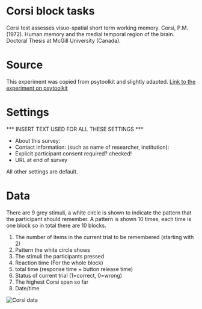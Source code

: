# Corsi block tasks
Corsi test assesses visuo-spatial short term working memory.
Corsi, P.M. (1972). Human memory and the medial temporal region of the brain. Doctoral Thesis at McGill University (Canada).

# Source
This experiment was copied from psytoolkit and slightly adapted.
[Link to the experiment on psytoolkit](https://www.psytoolkit.org/experiment-library/corsi.html)

# Settings
***  INSERT TEXT USED FOR ALL THESE SETTINGS  ***
- About this survey:
- Contact information: (such as name of researcher, institution):
- Explicit participant consent required?  checked!
- URL at end of survey

All other settings are default.

# Data
There are 9 grey stimuli, a white circle is shown to indicate the pattern that the participant should remember. A pattern is shown 10 times, each time is one block so in total there are 10 blocks.

1.	The number of items in the current trial to be remembered (starting with 2)
2.	Pattern the white circle shows
3.	The stimuli the participants pressed
4.	Reaction time (For the whole block)
5.	total time (response time + button release time)
6.	Status of current trial (1=correct, 0=wrong)
7.	The highest Corsi span so far
8.	Date/time

![Corsi data]("./instruction_images/corsi_data.png")
